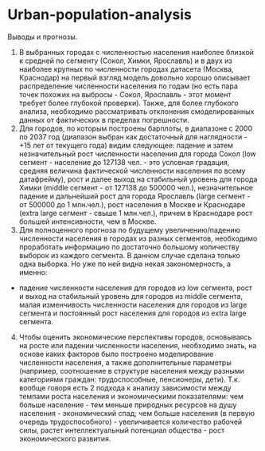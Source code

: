 # Urban-population-analysis

Выводы и прогнозы.
1. В выбранных городах с численностью населения наиболее близкой к средней по сегменту (Сокол, Химки, Ярославль) и в двух из наиболее крупных по численности городах датасета (Москва, Краснодар) на первый взгляд модель довольно хорошо описывает распределение численности населения по годам (но есть пара точек похожих на выбросы - Сокол, 
Ярославль - этот момент требует более глубокой проверки). Также, для более глубокого анализа, необходимо рассматривать отклонения смоделированных данных от фактических в пределах погрешности.
2. Для городов, по которым построены барплоты, в диапазоне с 2000 по 2037 год (диапазон выбран как достаточный для наглядности - +15 лет от текущего года) видим следующее: падение и затем незначительный рост численности населения для города Сокол (low сегмент - население до 127138 чел. - это условная градация, средняя величина фактической численности населения по всему датафрейму), рост и далее выход на стабильный уровень для города Химки (middle сегмент - от 127138 до 500000 чел.), незначительное падение и дальнейший рост для города Ярославль (large сегмент - от 500000 до 1 млн.чел.), рост населения в Москве и Краснодаре (extra large сегмент - свыше 1 млн.чел.), причем в Краснодаре рост большей интенсивности, чем в Москве.
3. Для полноценного прогноза по будущему увеличению/падению численности населения в городах из разных сегментов, необходимо проработать информацию по достаточно большому количеству выборок из каждого сегмента. В данном случае сделана только одна выборка. Но уже по ней видна некая закономерность, а именно:
- падение численности населения для городов из low сегмента, рост и выход на стабильный уровень для городов из middle сегмента, малая изменчивость численности населения для городов из large сегмента и постоянный рост населения для городов из extra large сегмента.
4. Чтобы оценить экономические перспективы городов, основываясь на росте или падении численности населения, необходимо знать, на основе каких факторов было построено моделирование численности населения, а также дополнительные параметры (например, соотношение в структуре населения между разными категориями граждан: трудоспособные, пенсионеры, дети). Т.к. вообще говоря есть 2 подхода к анализу зависимости между темпами роста населения и экономическими показателями: чем больше население - тем меньше природных ресурсов на душу населения - экономический спад; чем больше населения (в первую очередь трудоспособного) - увеличивается количество рабочей силы, растет интеллектуальный потенциал общества - рост экономического развития.   

